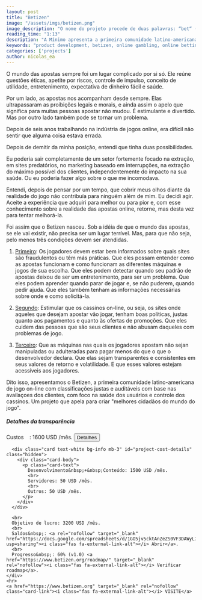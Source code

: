 ```yaml
---
layout: post
title: "Betizen"
image: "/assets/imgs/betizen.png"
image_description: "O nome do projeto procede de duas palavras: “bet“ (aposta) e “citizen“ (cidadão)."
reading_time: "1:13"
description: "A Mínimo apresenta a primeira comunidade latino-americana de jogos de azar online com classificações justas e auditáveis, foco na saúde dos usuários e controle dos cassinos."
keywords: "product development, betizen, online gambling, online betting"
categories: ['projects']
author: nicolas_ea
---
```


O mundo das apostas sempre foi um lugar complicado por si só. Ele reúne questões éticas, apetite por riscos, controle de impulso, conceito de utilidade, entretenimento, expectativa de dinheiro fácil e saúde.

Por um lado, as apostas nos acompanham desde sempre. Elas ultrapassaram as proibições legais e morais, e ainda assim o apelo que significa para muitas pessoas apostar não mudou. É estimulante e divertido. Mas por outro lado também pode se tornar um problema.

Depois de seis anos trabalhando na indústria de jogos online,
era difícil não sentir que alguma coisa estava errada.

Depois de demitir da minha posição, entendi que tinha duas possibilidades.

Eu poderia sair completamente de um setor fortemente focado na extração, em sites predatórios, no marketing baseado em interrupções, na extração do máximo possível dos clientes, independentemente do impacto na sua saúde.
Ou eu poderia fazer algo sobre o que me incomodava.

Entendi, depois de pensar por um tempo, que cobrir meus olhos diante da realidade do jogo não contribuía para ninguém além de mim.
Eu decidi agir. Aceite a experiência que adquiri para melhor ou para pior e, com esse conhecimento sobre a realidade das apostas online, retorne, mas desta vez para tentar melhorá-la.

Foi assim que o Betizen nasceu. Sob a idéia de que o mundo das apostas, se ele vai existir, não precisa ser um lugar terrível. Mas, para que não seja, pelo menos três condições devem ser atendidas.

1. <u>Primeiro</u>: Os jogadores devem estar bem informados sobre quais sites são fraudulentos ou têm más práticas. Que eles possam entender como as apostas funcionam e como funcionam as diferentes máquinas e jogos de sua escolha. Que eles podem detectar quando seu padrão de apostas deixou de ser um entretenimento, para ser um problema. Que eles podem aprender quando parar de jogar e, se não puderem, quando pedir ajuda. Que eles também tenham as informações necessárias sobre onde e como solicitá-la.

2. <u>Segundo</u>: Estimular que os cassinos on-line, ou seja, os sites onde aqueles que desejam apostar vão jogar, tenham boas políticas, justas quanto aos pagamentos e quanto às ofertas de promoções. Que eles cuidem das pessoas que são seus clientes e não abusam daqueles com problemas de jogo.

3. <u>Terceiro</u>: Que as máquinas nas quais os jogadores apostam não sejan manipuladas ou adulteradas para pagar menos do que o que o desenvolvedor declara. Que elas sejam transparentes e consistentes em seus valores de retorno e volatilidade. E que esses valores estejam acessíveis aos jogadores.

Dito isso, apresentamos o Betizen, a primeira comunidade latino-americana de jogo on-line com classificações justas e auditáveis com base nas availaçoes dos clientes, com foco na saúde dos usuários e controle dos cassinos. Um projeto que apela para criar "melhores cidadãos ​​do mundo do jogo".

<div class="card bg-light mb-3">
  <div class="card-body">
    <h5 class="card-title">Detalhes da transparência</h5>
    <div class="card-text">
      Custos&nbsp;&nbsp;&nbsp;&nbsp;: 1600 USD /mês. <button type="button" class="btn btn-info btn-sm" onclick="$('#project-cost-details').toggle();">Detalhes</button>

      <div class="card text-white bg-info mb-3" id="project-cost-details" class="hidden">
        <div class="card-body">
          <p class="card-text">
            Desenvolvimento&nbsp;+&nbsp;Conteúdo: 1500 USD /mês.
            <br>
            Servidores: 50 USD /mês.
            <br>
            Outros: 50 USD /mês.
          </p>
        </div>
      </div>     

      <br>
      Objetivo de lucro: 3200 USD /mês.
      <br>
      Saldos&nbsp;: <a rel="nofollow" target="_blank" href="https://docs.google.com/spreadsheets/d/1GO5jv5cktAnZeZS0VF3DAWyL733elwTxqq2VNqNvNm0/edit?usp=sharing"><i class="fas fa-external-link-alt"></i> Abrir</a>.
      <br>
      Progresso&nbsp;: 60% (v1.0) <a href="https://www.betizen.org/roadmap/" target="_blank" rel="nofollow"><i class="fas fa-external-link-alt"></i> Verificar roadmap</a>.
    </div>
    <hr>
    <a href="https://www.betizen.org" target="_blank" rel="nofollow" class="card-link"><i class="fas fa-external-link-alt"></i> VISITE</a>
  </div>
</div>
